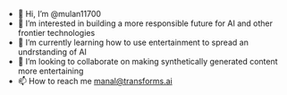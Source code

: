 - 👋 Hi, I’m @mulan11700
- 👀 I’m interested in building a more responsible future for AI and other frontier technologies
- 🌱 I’m currently learning how to use entertainment to spread an undrstanding of AI
- 💞️ I’m looking to collaborate on making synthetically generated content more entertaining
- 📫 How to reach me manal@transforms.ai

<!---
mulan11700/mulan11700 is a ✨ special ✨ repository because its `README.md` (this file) appears on your GitHub profile.
You can click the Preview link to take a look at your changes.
--->
